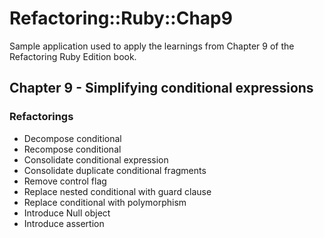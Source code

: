 # Refactoring::Ruby::Chap9

Sample application used to apply the learnings from Chapter 9 of the Refactoring Ruby Edition book.

## Chapter 9 - Simplifying conditional expressions

### Refactorings
* Decompose conditional
* Recompose conditional
* Consolidate conditional expression
* Consolidate duplicate conditional fragments
* Remove control flag
* Replace nested conditional with guard clause
* Replace conditional with polymorphism
* Introduce Null object
* Introduce assertion
